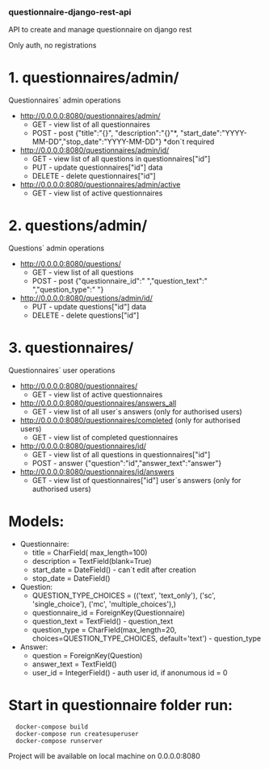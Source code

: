 ### questionnaire-django-rest-api
API to create and manage questionnaire on django rest

Only auth, no registrations

# 1. questionnaires/admin/ 
 Questionnaires` admin operations
 
- http://0.0.0.0:8080/questionnaires/admin/ 
    - GET - view list of all questionnaires
    - POST - post {"title":"{}", "description":"{}"*, "start_date":"YYYY-MM-DD","stop_date":"YYYY-MM-DD"}
    *don`t required
- http://0.0.0.0:8080/questionnaires/admin/id/
    - GET - view list of all questions in questionnaires["id"]
    - PUT - update questionnaires["id"] data
    - DELETE - delete questionnaires["id"]
- http://0.0.0.0:8080/questionnaires/admin/active
    - GET - view list of active questionnaires
# 2. questions/admin/ 
 Questions` admin operations

- http://0.0.0.0:8080/questions/
    - GET - view list of all questions
    - POST - post {"questionnaire_id":" ","question_text":" ","question_type":" "} 
- http://0.0.0.0:8080/questions/admin/id/    
    - PUT - update questions["id"] data
    - DELETE - delete questions["id"]
# 3. questionnaires/
 Questionnaires` user operations     

- http://0.0.0.0:8080/questionnaires/
    - GET - view list of active questionnaires
- http://0.0.0.0:8080/questionnaires/answers_all
    - GET - view list of all user`s answers (only for authorised users)
- http://0.0.0.0:8080/questionnaires/completed (only for authorised users)
    - GET - view list of completed questionnaires    
- http://0.0.0.0:8080/questionnaires/id/
    - GET - view list of all questions in questionnaires["id"]
    - POST - answer {"question":"id","answer_text":"answer"}
- http://0.0.0.0:8080/questionnaires/id/answers
    - GET - view list of questionnaires["id"] user`s answers (only for authorised users)
 
 # Models:
   - Questionnaire:
       - title = CharField( max_length=100) 
       - description = TextField(blank=True) 
       - start_date = DateField() - can`t edit after creation
       - stop_date = DateField() 
  - Question:
     - QUESTION_TYPE_CHOICES = (('text', 'text_only'), ('sc', 'single_choice'), ('mc', 'multiple_choices'),)
     - questionnaire_id = ForeignKey(Questionnaire)
     - question_text = TextField() - question_text
     - question_type = CharField(max_length=20, choices=QUESTION_TYPE_CHOICES, default='text') - question_type
  - Answer:
     - question = ForeignKey(Question) 
     - answer_text = TextField() 
     - user_id = IntegerField() - auth user id, if anonumous id = 0
    
 # Start in questionnaire folder run:
      docker-compose build
      docker-compose run createsuperuser
      docker-compose runserver
      
  Project will be available on local machine on 0.0.0.0:8080   

